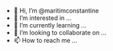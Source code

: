- 👋 Hi, I’m @maritimconstantine
- 👀 I’m interested in ...
- 🌱 I’m currently learning ...
- 💞️ I’m looking to collaborate on ...
- 📫 How to reach me ...

<!---
maritimconstantine/maritimconstantine is a ✨ special ✨ repository because its `README.md` (this file) appears on your GitHub profile.
You can click the Preview link to take a look at your changes.
--->
